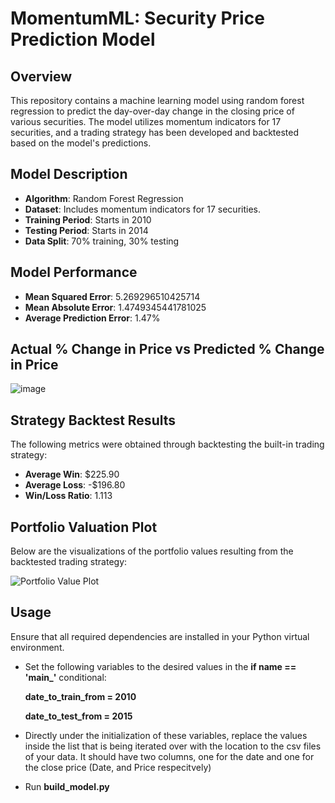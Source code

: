 # MomentumML: Security Price Prediction Model

## Overview
This repository contains a machine learning model using random forest regression to predict the day-over-day change in the closing price of various securities. The model utilizes momentum indicators for 17 securities, and a trading strategy has been developed and backtested based on the model's predictions.

## Model Description
- **Algorithm**: Random Forest Regression
- **Dataset**: Includes momentum indicators for 17 securities.
- **Training Period**: Starts in 2010
- **Testing Period**: Starts in 2014
- **Data Split**: 70% training, 30% testing

## Model Performance
- **Mean Squared Error**: 5.269296510425714
- **Mean Absolute Error**: 1.4749345441781025
- **Average Prediction Error**: 1.47%

## Actual % Change in Price vs Predicted % Change in Price
![image](https://github.com/evanwohl/MomentumML/assets/156111794/eed62714-6d34-48f1-8e36-2bab0d957eab)

## Strategy Backtest Results
The following metrics were obtained through backtesting the built-in trading strategy:
- **Average Win**: $225.90
- **Average Loss**: -$196.80
- **Win/Loss Ratio**: 1.113

## Portfolio Valuation Plot
Below are the visualizations of the portfolio values resulting from the backtested trading strategy:

![Portfolio Value Plot](https://github.com/evanwohl/MomentumML/assets/156111794/d66c024f-a1e3-4991-a367-daf22ab5e6bf)


## Usage
Ensure that all required dependencies are installed in your Python virtual environment.

- Set the following variables to the desired values in the **if name == '__main___'** conditional:

    **date_to_train_from = 2010**
  
    **date_to_test_from = 2015**
- Directly under the initialization of these variables, replace the values inside the list that is being iterated over with the location to the csv files of your data. It should have two columns, one for the date and one for the close price (Date, and Price respecitvely)
- Run **build_model.py**

